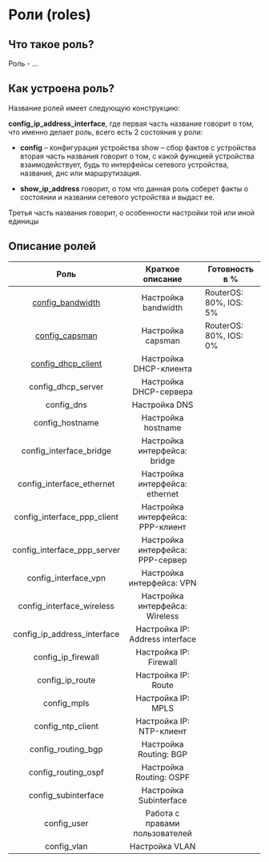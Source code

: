 # Роли (roles)

## Что такое роль?

Роль - ...

## Как устроена роль?

Название ролей имеет следующую конструкцию:

**config_ip_address_interface**, где первая часть название говорит о том, что именно делает роль, всего есть 2 состояния у
роли:

* **config** – конфигурация устройства show – сбор фактов с устройства вторая часть названия говорит о том, с какой функцией
устройства взаимодействует, будь то интерфейсы сетевого устройства, названия, днс или маршрутизация. 

* **show_ip_address** говорит, о том что данная роль соберет факты о состоянии и названии сетевого устройства и выдаст ее.

Третья часть названия говорит, о особенности настройки той или иной единицы

## Описание ролей

|             Роль            |         Краткое описание         | Готовность в % |
|:---------------------------:|:--------------------------------:|----------------|
|[config_bandwidth](bandwidth)|        Настройка bandwidth       |RouterOS: 80%, IOS: 5%                |
|[config_capsman](capsman)| Настройка capsman                |RouterOS: 80%, IOS: 0%|
|[config_dhcp_client](dhcp_client)| Настройка DHCP-клиента           |                |
| config_dhcp_server          | Настройка DHCP-сервера           |                |
| config_dns                  | Настройка DNS                    |                |
| config_hostname             | Настройка hostname               |                |
| config_interface_bridge     | Настройка интерфейса: bridge     |                |
| config_interface_ethernet   | Настройка интерфейса: ethernet   |                |
| config_interface_ppp_client | Настройка интерфейса: PPP-клиент |                |
| config_interface_ppp_server | Настройка интерфейса: PPP-сервер |                |
| config_interface_vpn        | Настройка интерфейса: VPN        |                |
| config_interface_wireless   | Настройка интерфейса: Wireless   |                |
| config_ip_address_interface | Настройка IP: Address interface  |                |
| config_ip_firewall          | Настройка IP: Firewall           |                |
| config_ip_route             | Настройка IP: Route              |                |
| config_mpls                 | Настройка IP: MPLS               |                |
| config_ntp_client           | Настройка IP: NTP-клиент         |                |
| config_routing_bgp          | Настройка Routing: BGP           |                |
| config_routing_ospf         | Настройка Routing: OSPF          |                |
| config_subinterface         | Настройка Subinterface           |                |
| config_user                 | Работа с правами пользователей   |                |
| config_vlan                 | Настройка VLAN                   |                |
